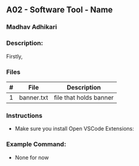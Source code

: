 
## A02 - Software Tool - Name
### Madhav Adhikari
### Description:

Firstly, 

### Files

|   #   | File            | Description                                        |
| :---: | --------------- | -------------------------------------------------- |
|   1   | banner.txt         | file that holds banner    |


### Instructions

- Make sure you install Open VSCode Extensions:


### Example Command:
- None for now

